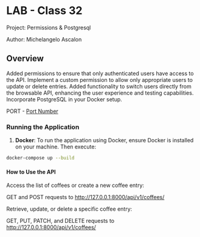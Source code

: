 # LAB - Class 32

Project: Permissions & Postgresql

Author: Michelangelo Ascalon

## Overview

Added permissions to ensure that only authenticated users have access to the API. Implement a custom permission to allow only appropriate users to update or delete entries. Added functionality to switch users directly from the browsable API, enhancing the user experience and testing capabilities. Incorporate PostgreSQL in your Docker setup. 


PORT - [Port Number](http://127.0.0.1:8000/api/v1/coffees/)

### Running the Application

1. **Docker**: To run the application using Docker, ensure Docker is installed on your machine. Then execute:

```bash
docker-compose up --build
```

#### How to Use the API

Access the list of coffees or create a new coffee entry:

GET and POST requests to http://127.0.0.1:8000/api/v1/coffees/

Retrieve, update, or delete a specific coffee entry:

GET, PUT, PATCH, and DELETE requests to http://127.0.0.1:8000/api/v1/coffees/